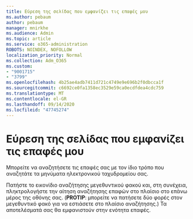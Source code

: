 ```yaml
---
title: Εύρεση της σελίδας που εμφανίζει τις επαφές μου
ms.author: pebaum
author: pebaum
manager: mnirkhe
ms.audience: Admin
ms.topic: article
ms.service: o365-administration
ROBOTS: NOINDEX, NOFOLLOW
localization_priority: Normal
ms.collection: Adm_O365
ms.custom:
- "9001715"
- "3799"
ms.openlocfilehash: 4b25ae4adb7411d721c4749e9e696b2f0dbcca1f
ms.sourcegitcommit: c6692ce0fa1358ec3529e59ca0ecdfdea4cdc759
ms.translationtype: MT
ms.contentlocale: el-GR
ms.lasthandoff: 09/14/2020
ms.locfileid: "47745274"
---
```

# <a name="find-the-page-that-shows-my-contacts"></a>Εύρεση της σελίδας που εμφανίζει τις επαφές μου

Μπορείτε να αναζητήσετε τις επαφές σας με τον ίδιο τρόπο που αναζητάτε τα μηνύματα ηλεκτρονικού ταχυδρομείου σας.
 
Πατήστε το εικονίδιο αναζήτησης μεγεθυντικού φακού και, στη συνέχεια, πληκτρολογήστε την αίτηση αναζήτησης επαφών στο πλαίσιο στο επάνω μέρος της οθόνης σας. (**PROTIP**: μπορείτε να πατήσετε δύο φορές στον μεγεθυντικό φακό για να εστιάσετε στο πλαίσιο αναζήτησης.) Τα αποτελέσματά σας θα εμφανιστούν στην ενότητα επαφές.
